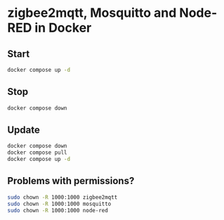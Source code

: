 # zigbee2mqtt, Mosquitto and Node-RED in Docker

## Start
```sh
docker compose up -d
```

## Stop
```sh
docker compose down
```

## Update
```sh
docker compose down
docker compose pull
docker compose up -d
```

## Problems with permissions?
```sh
sudo chown -R 1000:1000 zigbee2mqtt
sudo chown -R 1000:1000 mosquitto
sudo chown -R 1000:1000 node-red
```
